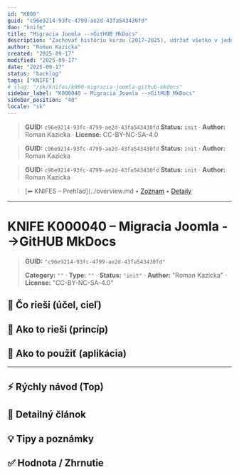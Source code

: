 ```yaml
---
id: "K000"
guid: "c96e9214-93fc-4799-ae2d-43fa543430fd"
dao: "knife"
title: "Migracia Joomla -->GitHUB MkDocs"
description: "Zachovať históriu kurzu (2017–2025), udržať všetko v jednom hlavnom repozitári"
author: "Roman Kazicka"
created: "2025-09-17"
modified: "2025-09-17"
date: "2025-09-17"
status: "backlog"
tags: ["KNIFE"]
# slug: "/sk/knifes/k000-migracia-joomla-github-mkdocs"
sidebar_label: "K000040 – Migracia Joomla -->GitHUB MkDocs"
sidebar_position: "40"
locale: "sk"
---
```

<!-- body:start -->

<!-- fm-visible: start -->
> **GUID:** `c96e9214-93fc-4799-ae2d-43fa543430fd`
> **Status:** `init` · **Author:** Roman Kazicka · **License:** CC-BY-NC-SA-4.0
<!-- fm-visible: end -->
<!-- body:start -->

<!-- fm-visible: start -->
> **GUID:** `c96e9214-93fc-4799-ae2d-43fa543430fd`
> **Status:** `init` · **Author:** Roman Kazicka
<!-- fm-visible: end -->
<!-- body:start -->

<!-- fm-visible: start -->
> **GUID:** `c96e9214-93fc-4799-ae2d-43fa543430fd`
> **Status:** `init` · **Author:** Roman Kazicka
<!-- fm-visible: end -->
<!-- body:start -->

<!-- nav:knifes -->
> [⬅ KNIFES – Prehľad](../overview.md • [Zoznam](../KNIFE_Overview_List.md) • [Detaily](../KNIFE_Overview_Details.md)
---
# KNIFE K000040 – Migracia Joomla -->GitHUB MkDocs
<!-- fm-visible: start -->

> **GUID:** `"c96e9214-93fc-4799-ae2d-43fa543430fd"`
>   
> **Category:** `""` · **Type:** `""` · **Status:** `"init"` · **Author:** "Roman Kazicka" · **License:** "CC-BY-NC-SA-4.0"
<!-- fm-visible: end -->


## 🎯 Čo rieši (účel, cieľ)

## 🧩 Ako to rieši (princíp)

## 🧪 Ako to použiť (aplikácia)

---

## ⚡ Rýchly návod (Top)

## 📜 Detailný článok

## 💡 Tipy a poznámky

## ✅ Hodnota / Zhrnutie
